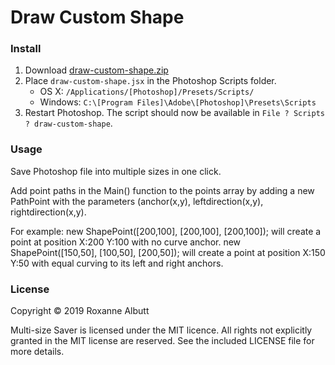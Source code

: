 # Draw Custom Shape 
### Install

1. Download [draw-custom-shape.zip](https://github.com/RoxanneAlbutt/ps-multi-size-saver/blob/master/multi-size-saver.zip?raw=true)
2. Place `draw-custom-shape.jsx` in the Photoshop Scripts folder.
	- OS X: `/Applications/[Photoshop]/Presets/Scripts/`
	- Windows: `C:\[Program Files]\Adobe\[Photoshop]\Presets\Scripts`
4. Restart Photoshop. The script should now be available in `File ? Scripts ? draw-custom-shape`.

### Usage
Save Photoshop file into multiple sizes in one click.

Add point paths in the Main() function to the points array by adding a new PathPoint with the parameters (anchor(x,y), leftdirection(x,y), rightdirection(x,y).

For example:
new ShapePoint([200,100], [200,100], [200,100]); will create a point at position X:200 Y:100 with no curve anchor.
new ShapePoint([150,50], [100,50], [200,50]); will create a point at position X:150 Y:50 with equal curving to its left and right anchors.


### License
Copyright © 2019 Roxanne Albutt 

Multi-size Saver is licensed under the MIT licence. All rights not explicitly granted in the MIT license are reserved. See the included LICENSE file for more details.
